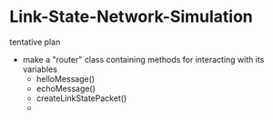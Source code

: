 # Link-State-Network-Simulation

tentative plan
* make a "router" class containing methods for interacting with its variables
  * helloMessage()
  * echoMessage()
  * createLinkStatePacket()
  * 
